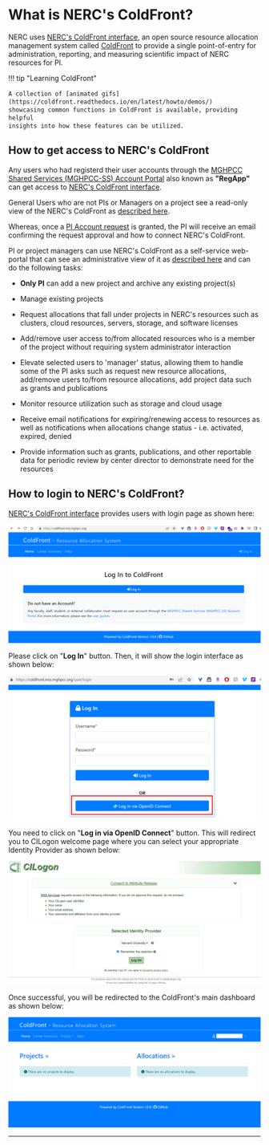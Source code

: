 # What is NERC's ColdFront?

NERC uses [NERC's ColdFront interface](https://coldfront.mss.mghpcc.org/), an
open source resource allocation management system called
[ColdFront](https://github.com/ubccr/coldfront) to provide a single point-of-entry
for administration, reporting, and measuring scientific impact of NERC resources
for PI.

!!! tip "Learning ColdFront"

    A collection of [animated gifs](https://coldfront.readthedocs.io/en/latest/howto/demos/)
    showcasing common functions in ColdFront is available, providing helpful
    insights into how these features can be utilized.

## How to get access to NERC's ColdFront

Any users who had registerd their user accounts through the
[MGHPCC Shared Services (MGHPCC-SS) Account Portal](https://regapp.mss.mghpcc.org/)
also known as **"RegApp"** can get access to [NERC's ColdFront interface](https://coldfront.mss.mghpcc.org/).

General Users who are not PIs or Managers on a project see a read-only view of
the NERC's ColdFront as [described here](allocation-details.md#general-user-view).

Whereas, once a [PI Account request](https://nerc.mghpcc.org/pi-account-request/)
is granted, the PI will receive an email confirming the request approval and
how to connect NERC's ColdFront.

PI or project managers can use NERC's ColdFront as a self-service web-portal that
can see an administrative view of it as
[described here](../allocation/allocation-details.md#pi-and-manager-view) and can
do the following tasks:

-   **Only PI** can add a new project and archive any existing project(s)

-   Manage existing projects

-   Request allocations that fall under projects in NERC's resources such as clusters,
    cloud resources, servers, storage, and software licenses

-   Add/remove user access to/from allocated resources who is a member of the project
    without requiring system administrator interaction

-   Elevate selected users to 'manager' status, allowing them to handle some of the
    PI asks such as request new resource allocations, add/remove users to/from resource
    allocations, add project data such as grants and publications

-   Monitor resource utilization such as storage and cloud usage

-   Receive email notifications for expiring/renewing access to resources as well
    as notifications when allocations change status - i.e. activated, expired, denied

-   Provide information such as grants, publications, and other reportable data for
    periodic review by center director to demonstrate need for the resources

## How to login to NERC's ColdFront?

[NERC's ColdFront interface](https://coldfront.mss.mghpcc.org/) provides users with
login page as shown here:

![ColdFront Login Page](images/coldfront-login-page.png)

Please click on "**Log In**" button. Then, it will show the login interface as
shown below:

![ColdFront Login Interface](images/coldfront-login-interface.png)

You need to click on "**Log in via OpenID Connect**" button. This will redirect you
to CILogon welcome page where you can select your appropriate Identity Provider
as shown below:

![CILogon Welcome Page](images/CILogon.png)

Once successful, you will be redirected to the ColdFront's main dashboard as shown
below:

![ColdFront Dashboard](images/coldfront-dashboard.png)

---
